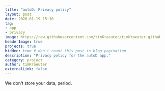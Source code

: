 ```yaml
---
title: "autoD: Privacy policy"
layout: post
date: 2020-01-19 15:10
tag:
- app
- privacy
image: https://raw.githubusercontent.com/timKraeuter/timKraeuter.github.io/master/assets/images/playstore_icon.png
headerImage: true
projects: true
hidden: true # don't count this post in blog pagination
description: "Privacy policy for the autoD app."
category: project
author: timKraeuter
externalLink: false
---
```


We don't store your data, period.
